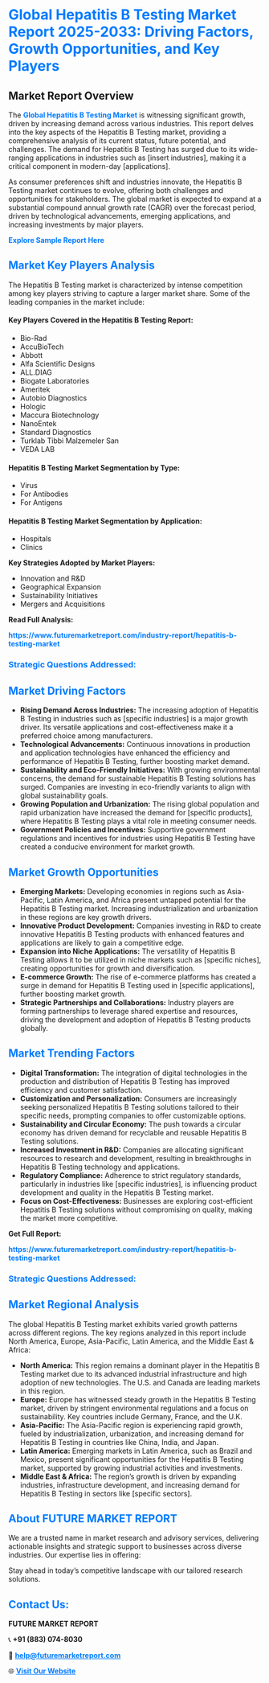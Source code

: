 <h1 style="color: #007BFF;">Global Hepatitis B Testing Market Report 2025-2033: Driving Factors, Growth Opportunities, and Key Players</h1>

<section id="overview">
<h2>Market Report Overview</h2>
<p>The <a href="https://www.futuremarketreport.com/industry-report/hepatitis-b-testing-market" style="color: #007BFF; text-decoration: none;"><strong>Global Hepatitis B Testing Market</strong></a> is witnessing significant growth, driven by increasing demand across various industries. This report delves into the key aspects of the Hepatitis B Testing market, providing a comprehensive analysis of its current status, future potential, and challenges. The demand for Hepatitis B Testing has surged due to its wide-ranging applications in industries such as [insert industries], making it a critical component in modern-day [applications].</p>
<p>As consumer preferences shift and industries innovate, the Hepatitis B Testing market continues to evolve, offering both challenges and opportunities for stakeholders. The global market is expected to expand at a substantial compound annual growth rate (CAGR) over the forecast period, driven by technological advancements, emerging applications, and increasing investments by major players.</p>
</section>

<section id="overview">
<p><a href="https://www.futuremarketreport.com/request-sample/reportId=59925" style="color: #007BFF; text-decoration: none;"><strong>Explore Sample Report Here</strong></a></p>
</section>

<section id="key-players">
<h2 style="color: #007BFF;">Market Key Players Analysis</h2>
<p>The Hepatitis B Testing market is characterized by intense competition among key players striving to capture a larger market share. Some of the leading companies in the market include:</p>
<h4>Key Players Covered in the Hepatitis B Testing Report:</h4>
<ul><li>Bio-Rad</li><li>AccuBioTech</li><li>Abbott</li><li>Alfa Scientific Designs</li><li>ALL.DIAG</li><li>Biogate Laboratories</li><li>Ameritek</li><li>Autobio Diagnostics</li><li>Hologic</li><li>Maccura Biotechnology</li><li>NanoEntek</li><li>Standard Diagnostics</li><li>Turklab Tibbi Malzemeler San</li><li>VEDA LAB</li></ul>
<h4>Hepatitis B Testing Market Segmentation by Type:</h4>
<ul><li>Virus</li><li>For Antibodies</li><li>For Antigens</li></ul>

<h4>Hepatitis B Testing Market Segmentation by Application:</h4>
<ul><li>Hospitals</li><li>Clinics</li></ul>
<p><strong>Key Strategies Adopted by Market Players:</strong></p>
<ul>
<li>Innovation and R&D</li>
<li>Geographical Expansion</li>
<li>Sustainability Initiatives</li>
<li>Mergers and Acquisitions</li>
</ul>
</section>

<section>
<p><strong>Read Full Analysis: </strong></p><a href="https://www.futuremarketreport.com/industry-report/hepatitis-b-testing-market" style="color: #007BFF; text-decoration: none;"><strong>https://www.futuremarketreport.com/industry-report/hepatitis-b-testing-market</strong></a>
<h3 style="color: #007BFF;">Strategic Questions Addressed:</h3>
</section>

<section id="driving-factors">
<h2 style="color: #007BFF;">Market Driving Factors</h2>
<ul>
<li><strong>Rising Demand Across Industries:</strong> The increasing adoption of Hepatitis B Testing in industries such as [specific industries] is a major growth driver. Its versatile applications and cost-effectiveness make it a preferred choice among manufacturers.</li>
<li><strong>Technological Advancements:</strong> Continuous innovations in production and application technologies have enhanced the efficiency and performance of Hepatitis B Testing, further boosting market demand.</li>
<li><strong>Sustainability and Eco-Friendly Initiatives:</strong> With growing environmental concerns, the demand for sustainable Hepatitis B Testing solutions has surged. Companies are investing in eco-friendly variants to align with global sustainability goals.</li>
<li><strong>Growing Population and Urbanization:</strong> The rising global population and rapid urbanization have increased the demand for [specific products], where Hepatitis B Testing plays a vital role in meeting consumer needs.</li>
<li><strong>Government Policies and Incentives:</strong> Supportive government regulations and incentives for industries using Hepatitis B Testing have created a conducive environment for market growth.</li>
</ul>
</section>

<section id="growth-opportunities">
<h2 style="color: #007BFF;">Market Growth Opportunities</h2>
<ul>
<li><strong>Emerging Markets:</strong> Developing economies in regions such as Asia-Pacific, Latin America, and Africa present untapped potential for the Hepatitis B Testing market. Increasing industrialization and urbanization in these regions are key growth drivers.</li>
<li><strong>Innovative Product Development:</strong> Companies investing in R&D to create innovative Hepatitis B Testing products with enhanced features and applications are likely to gain a competitive edge.</li>
<li><strong>Expansion into Niche Applications:</strong> The versatility of Hepatitis B Testing allows it to be utilized in niche markets such as [specific niches], creating opportunities for growth and diversification.</li>
<li><strong>E-commerce Growth:</strong> The rise of e-commerce platforms has created a surge in demand for Hepatitis B Testing used in [specific applications], further boosting market growth.</li>
<li><strong>Strategic Partnerships and Collaborations:</strong> Industry players are forming partnerships to leverage shared expertise and resources, driving the development and adoption of Hepatitis B Testing products globally.</li>
</ul>
</section>

<section id="trending-factors">
<h2 style="color: #007BFF;">Market Trending Factors</h2>
<ul>
<li><strong>Digital Transformation:</strong> The integration of digital technologies in the production and distribution of Hepatitis B Testing has improved efficiency and customer satisfaction.</li>
<li><strong>Customization and Personalization:</strong> Consumers are increasingly seeking personalized Hepatitis B Testing solutions tailored to their specific needs, prompting companies to offer customizable options.</li>
<li><strong>Sustainability and Circular Economy:</strong> The push towards a circular economy has driven demand for recyclable and reusable Hepatitis B Testing solutions.</li>
<li><strong>Increased Investment in R&D:</strong> Companies are allocating significant resources to research and development, resulting in breakthroughs in Hepatitis B Testing technology and applications.</li>
<li><strong>Regulatory Compliance:</strong> Adherence to strict regulatory standards, particularly in industries like [specific industries], is influencing product development and quality in the Hepatitis B Testing market.</li>
<li><strong>Focus on Cost-Effectiveness:</strong> Businesses are exploring cost-efficient Hepatitis B Testing solutions without compromising on quality, making the market more competitive.</li>
</ul>
</section>

<section>
<p><strong>Get Full Report: </strong></p><a href="https://www.futuremarketreport.com/industry-report/hepatitis-b-testing-market" style="color: #007BFF; text-decoration: none;"><strong>https://www.futuremarketreport.com/industry-report/hepatitis-b-testing-market</strong></a>
<h3 style="color: #007BFF;">Strategic Questions Addressed:</h3>
</section>


<section id="regional-analysis">
<h2 style="color: #007BFF;">Market Regional Analysis</h2>
<p>The global Hepatitis B Testing market exhibits varied growth patterns across different regions. The key regions analyzed in this report include North America, Europe, Asia-Pacific, Latin America, and the Middle East & Africa:</p>
<ul>
<li><strong>North America:</strong> This region remains a dominant player in the Hepatitis B Testing market due to its advanced industrial infrastructure and high adoption of new technologies. The U.S. and Canada are leading markets in this region.</li>
<li><strong>Europe:</strong> Europe has witnessed steady growth in the Hepatitis B Testing market, driven by stringent environmental regulations and a focus on sustainability. Key countries include Germany, France, and the U.K.</li>
<li><strong>Asia-Pacific:</strong> The Asia-Pacific region is experiencing rapid growth, fueled by industrialization, urbanization, and increasing demand for Hepatitis B Testing in countries like China, India, and Japan.</li>
<li><strong>Latin America:</strong> Emerging markets in Latin America, such as Brazil and Mexico, present significant opportunities for the Hepatitis B Testing market, supported by growing industrial activities and investments.</li>
<li><strong>Middle East & Africa:</strong> The region’s growth is driven by expanding industries, infrastructure development, and increasing demand for Hepatitis B Testing in sectors like [specific sectors].</li>
</ul>
</section>

<footer>
<h2 style="color: #007BFF;">About FUTURE MARKET REPORT</h2>
<p>We are a trusted name in market research and advisory services, delivering actionable insights and strategic support to businesses across diverse industries. Our expertise lies in offering:</p>

<p>Stay ahead in today’s competitive landscape with our tailored research solutions.</p>

<h2 style="color: #007BFF;">Contact Us:</h2>
<p><strong>FUTURE MARKET REPORT</strong></p>
<p>📞 <strong>+91 (883) 074-8030</strong></p>
<p>📧 <strong><a href="mailto:help@futuremarketreport.com" style="color: #007BFF;">help@futuremarketreport.com</a></strong></p>
<p>🌐 <strong><a href="https://www.futuremarketreport.com/" style="color: #007BFF;">Visit Our Website</a></strong></p>
</footer>
